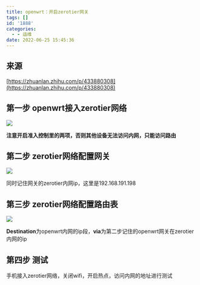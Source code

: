 ```yaml
---
title: openwrt：开启zerotier网关
tags: []
id: '1888'
categories:
  - - 运维
date: 2022-06-25 15:45:36
---
```


## 来源

[https://zhuanlan.zhihu.com/p/433880308](https://zhuanlan.zhihu.com/p/433880308)

## 第一步 openwrt接入zerotier网络

![](https://img.limour.top/archives_2023/blog/20220625153622.webp)

**注意开启准入控制里的两项，否则其他设备无法访问内网，只能访问路由**

## 第二步 zerotier网络配置网关

![](https://img.limour.top/archives_2023/blog/20220625153939.webp)

同时记住网关的zerotier内网ip，这里是192.168.191.198

## 第三步 zerotier网络配置路由表

![](https://img.limour.top/archives_2023/blog/20220625154244.webp)

**Destination**为openwrt内网的ip段，**via**为第二步记住的openwrt网关在zerotier内网的ip

## 第四步 测试

手机接入zerotier网络，关闭wifi，开启热点，访问内网的地址进行测试